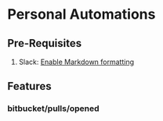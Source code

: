 # Personal Automations

## Pre-Requisites

1. Slack: [Enable Markdown formatting](https://www.howtogeek.com/450030/how-to-enable-classic-markdown-text-formatting-in-slack/)

## Features

### bitbucket/pulls/opened


